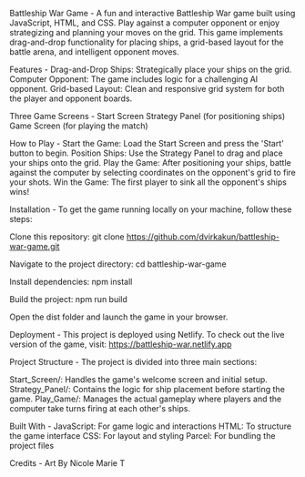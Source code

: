 Battleship War Game -
A fun and interactive Battleship War game built using JavaScript, HTML, and CSS. Play against a computer opponent or enjoy strategizing and planning your moves on the grid. This game implements drag-and-drop functionality for placing ships, a grid-based layout for the battle arena, and intelligent opponent moves.

Features -
Drag-and-Drop Ships: Strategically place your ships on the grid.
Computer Opponent: The game includes logic for a challenging AI opponent.
Grid-based Layout: Clean and responsive grid system for both the player and opponent boards.

Three Game Screens -
Start Screen
Strategy Panel (for positioning ships)
Game Screen (for playing the match)

How to Play -
Start the Game: Load the Start Screen and press the 'Start' button to begin.
Position Ships: Use the Strategy Panel to drag and place your ships onto the grid.
Play the Game: After positioning your ships, battle against the computer by selecting coordinates on the opponent's grid to fire your shots.
Win the Game: The first player to sink all the opponent's ships wins!

Installation -
To get the game running locally on your machine, follow these steps:

Clone this repository:
git clone https://github.com/dvirkakun/battleship-war-game.git

Navigate to the project directory:
cd battleship-war-game

Install dependencies:
npm install

Build the project:
npm run build

Open the dist folder and launch the game in your browser.

Deployment -
This project is deployed using Netlify. To check out the live version of the game, visit:
https://battleship-war.netlify.app

Project Structure -
The project is divided into three main sections:

Start_Screen/: Handles the game's welcome screen and initial setup.
Strategy_Panel/: Contains the logic for ship placement before starting the game.
Play_Game/: Manages the actual gameplay where players and the computer take turns firing at each other's ships.

Built With -
JavaScript: For game logic and interactions
HTML: To structure the game interface
CSS: For layout and styling
Parcel: For bundling the project files

Credits -
Art By Nicole Marie T
